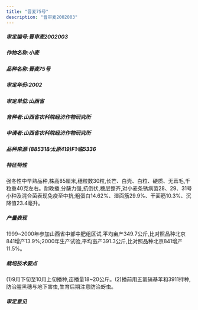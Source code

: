 ```yaml
---
title: "晋麦75号"
description: "晋审麦2002003"
---
```

##### 审定编号:晋审麦2002003

##### 作物名称:小麦

##### 品种名称:晋麦75号

##### 审定年份:2002

##### 审定单位:山西省

##### 育种者:山西省农科院经济作物研究所

##### 申请者:山西省农科院经济作物研究所

##### 品种来源:(885318∕太原419)F1∕临5336

##### 特征特性
强冬性中早熟品种,株高85厘米,穗粒数30粒,长芒、白壳、白粒、硬质、无茸毛,千粒重40克左右。耐晚播,分蘖力强,抗倒伏,穗层整齐,对小麦条锈病菌28、29、31号小种及混合菌表现免疫至中抗;粗蛋白14.62%、湿面筋29.9%、干面筋10.3%、沉降值23.4毫升。

##### 产量表现
1999~2000年参加山西省中部中肥组区试,平均亩产349.7公斤,比对照品种北京841增产13.9%;2000年生产试验,平均亩产391.3公斤,比对照品种北京841增产11.5%。

##### 栽培技术要点
(1)9月下旬至10月上旬播种,亩播量18~20公斤。(2)播前用五氯硝基苯和3911拌种,防治腥黑穗与地下害虫,生育后期注意防治蚜虫。

##### 审定意见

